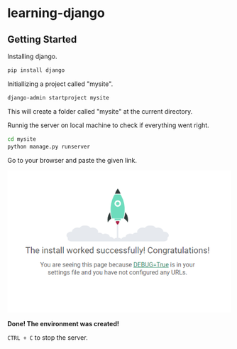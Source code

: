 # learning-django

## Getting Started

Installing django.

```sh
pip install django
```

Initiallizing a project called "mysite".

```sh
django-admin startproject mysite
```

This will create a folder called "mysite" at the current directory.

Runnig the server on local machine to check if everything went right.

```sh
cd mysite
python manage.py runserver
```

Go to your browser and paste the given link.

![Success](https://github.com/gabrielstork/learning-django/blob/main/images/success.png)

**Done! The environment was created!**

`CTRL + C` to stop the server.